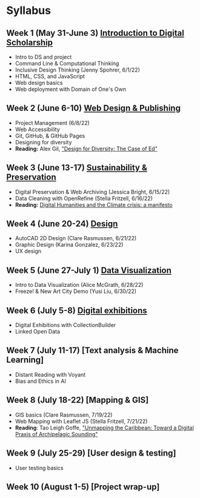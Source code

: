 # Syllabus

## Week 1 (May 31-June 3) [Introduction to Digital Scholarship](weeks/01-intro.md)

- Intro to DS and project
- Command Line & Computational Thinking
- Inclusive Design Thinking (Jenny Spohrer, 6/1/22)
- HTML, CSS, and JavaScript
- Web design basics
- Web deployment with Domain of One's Own

## Week 2 (June 6-10) [Web Design & Publishing](weeks/02-webdev.md)

- Project Management (6/8/22)
- Web Accessibility
- Git, GitHub, & GitHub Pages
- Designing for diversity
- **Reading:** Alex Gil, ["Design for Diversity: The Case of Ed"](https://des4div.library.northeastern.edu/design-for-diversity-the-case-of-ed-alex-gil/#more-1888)

## Week 3 (June 13-17) [Sustainability & Preservation](weeks/03-pres.md)

- Digital Preservation & Web Archiving (Jessica Bright, 6/15/22)
- Data Cleaning with OpenRefine (Stella Fritzell, 6/16/22)
- **Reading:** [Digital Humanities and the Climate crisis: a manifesto](https://dhc-barnard.github.io/dhclimate/) 

## Week 4 (June 20-24) [Design](weeks/04-design.md)

- AutoCAD 2D Design (Clare Rasmussen, 6/21/22)
- Graphic Design (Karina Gonzalez, 6/23/22)
- UX design

## Week 5 (June 27-July 1) [Data Visualization](weeks/05-viz.md)

- Intro to Data Visualization (Alice McGrath, 6/28/22)
- Freeze! & New Art City Demo (Yusi Liu, 6/30/22)

## Week 6 (July 5-8) [Digital exhibitions](weeks/06-exhib.md)

- Digital Exhibitions with CollectionBuilder
- Linked Open Data

## Week 7 (July 11-17) [Text analysis & Machine Learning]

- Distant Reading with Voyant
- Bias and Ethics in AI

## Week 8 (July 18-22) [Mapping & GIS]

- GIS basics (Clare Rasmussen, 7/19/22)
- Web Mapping with Leaflet JS (Stella Fritzell, 7/21/22)
- **Reading**: Tao Leigh Goffe, ["Unmapping the Caribbean: Toward a Digital Praxis of Archipelagic Sounding"](http://archipelagosjournal.org/issue05/goffe-unmapping.html)

## Week 9 (July 25-29) [User design & testing]

- User testing basics

## Week 10 (August 1-5) [Project wrap-up]
